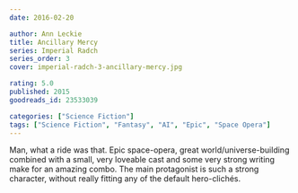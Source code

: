 ```yaml
---
date: 2016-02-20

author: Ann Leckie
title: Ancillary Mercy
series: Imperial Radch
series_order: 3
cover: imperial-radch-3-ancillary-mercy.jpg

rating: 5.0
published: 2015
goodreads_id: 23533039

categories: ["Science Fiction"]
tags: ["Science Fiction", "Fantasy", "AI", "Epic", "Space Opera"]
---
```


Man, what a ride was that. Epic space-opera, great world/universe-building combined with a small, very loveable cast and some very strong writing make for an amazing combo. The main protagonist is such a strong character, without really fitting any of the default hero-clichés.
